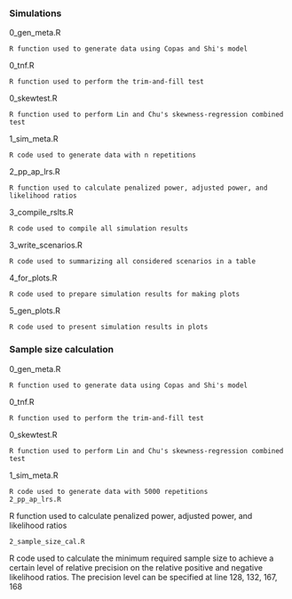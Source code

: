 ### Simulations

0_gen_meta.R
```
R function used to generate data using Copas and Shi's model
```
0_tnf.R
```
R function used to perform the trim-and-fill test 
```
0_skewtest.R
```
R function used to perform Lin and Chu's skewness-regression combined test 
```
1_sim_meta.R
```
R code used to generate data with n repetitions 
```
2_pp_ap_lrs.R
```
R function used to calculate penalized power, adjusted power, and likelihood ratios 
```
3_compile_rslts.R
```
R code used to compile all simulation results 
```
3_write_scenarios.R
```
R code used to summarizing all considered scenarios in a table
```
4_for_plots.R
```
R code used to prepare simulation results for making plots
```
5_gen_plots.R
```
R code used to present simulation results in plots  
```

### Sample size calculation
0_gen_meta.R
```
R function used to generate data using Copas and Shi's model
```
0_tnf.R
```
R function used to perform the trim-and-fill test 
```
0_skewtest.R
```
R function used to perform Lin and Chu's skewness-regression combined test 
```
1_sim_meta.R
```
R code used to generate data with 5000 repetitions
2_pp_ap_lrs.R
```
R function used to calculate penalized power, adjusted power, and likelihood ratios 
```
2_sample_size_cal.R
```
R code used to calculate the minimum required sample size to achieve a certain level of relative precision on the relative positive and negative likelihood ratios.
The precision level can be specified at line 128, 132, 167, 168 
```
